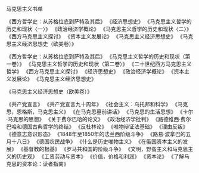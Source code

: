 马克思主义书单

《西方哲学史：从苏格拉底到萨特及其后》
《经济思想史》
《马克思主义哲学的历史和现状〈一〉》
《政治经济学概论》
《马克思主义哲学的历史和现状〈二〉》
《西方马克思主义探讨》
《资本主义发展论》
《马克思主义经济思想史》
《马克思主义经济思想史（欧美卷）》

《西方哲学史：从苏格拉底到萨特及其后》
《马克思主义哲学的历史和现状（第一卷）》
《马克思主义哲学的历史和现状（第二卷）》
《二十世纪西方马克思主义哲学》
《西方马克思主义探讨》
《经济思想史》
《政治经济学概论》
《资本主义发展论》
《马克思主义经济思想史》

《马克思主义经济思想史（欧美卷）》

《共产党宣言》
《共产党宣言九十周年》
《社会主义：乌托邦和科学》
《马克思，恩格斯，马克思主义》
《在马克思墓前讲话》
《马克思的生活思想》
《卡尔·马克思的思想》
《关于费尔巴哈的论文》
《政治经济学批判》
《路德维西·费尔巴哈和德国古典哲学的终结》
《反杜林论》
《唯物辩证法基础》
《理由反叛》
《德意志意识形态》
《1848年至1850年的法兰西阶级斗争》
《路易·波拿巴的五月十八日》
《德国农民战争》
《什么是历史唯物主义》
《在俄国资本主义的发展》
《基督教的根基》
《罗马共和国的阶级斗争》
《文明，野蛮主义和马克思主义的历史观》
《工资劳动与资本》
《价值，价格和利润》
《资本论》
《了解马克思的资本论：读者指南》

